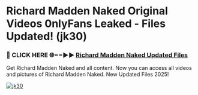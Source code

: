 # Richard Madden Naked Original Videos 0nlyFans Leaked - Files Updated! (jk30)

<h3>🔴 CLICK HERE 🌐==►► <a href="https://tinyurl.com/yckcrads" rel="nofollow">Richard Madden Naked Updated Files</a></h3>

Get Richard Madden Naked and all content. Now you can access all videos and pictures of Richard Madden Naked. New Updated Files 2025!

[![jk30](https://i.imgur.com/hpKpOFt.gif)](https://tinyurl.com/yckcrads)
